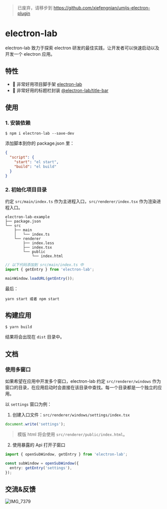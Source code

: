 > 已废弃，请移步到 https://github.com/xiefengnian/umijs-electron-plugin

# electron-lab

electron-lab 致力于探索 electron 研发的最佳实践，让开发者可以快速启动以及开发一个 electron 应用。

## 特性

- 🎉 非常好用项目脚手架 [electron-lab](https://github.com/electron-laboratory/electron-lab/tree/main/packages/electron-lab)
- 🎉 非常好用的标题栏封装 [@electron-lab/title-bar](https://github.com/electron-laboratory/electron-lab/tree/main/packages/title-bar)

## 使用

### 1. 安装依赖

```shell
$ npm i electron-lab --save-dev
```

添加脚本到你的 package.json 里：

```json
{
  "script": {
    "start": "el start",
    "build": "el build"
  }
}
```

### 2. 初始化项目目录

约定 `src/main/index.ts` 作为主进程入口，`src/renderer/index.tsx` 作为渲染进程入口。

```
electron-lab-example
├── package.json
└── src
    ├── main
    │   └── index.ts
    └── renderer
        ├── index.less
        ├── index.tsx
        └── public
            └── index.html
```

```ts
// 以下代码添加到 src/main/index.ts 中
import { getEntry } from 'electron-lab';

mainWindow.loadURL(getEntry());
```

最后：

```shell
yarn start 或者 npm start
```

## 构建应用

```shell
$ yarn build
```

结果将会出现在 `dist` 目录中。

## 文档

### 使用多窗口

如果希望在应用中开发多个窗口，electron-lab 约定 `src/renderer/windows` 作为窗口的目录，在应用启动时会直接在该目录中查找。每一个目录都是一个独立的应用。

以 `settings` 窗口为例：

1. 创建入口文件：`src/renderer/windows/settings/index.tsx`

```ts
document.write('settings');
```

> 模版 html 将会使用 `src/renderer/public/index.html`。

2. 使用暴露的 Api 打开子窗口

```ts
import { openSubWindow, getEntry } from 'electron-lab';

const subWindow = openSubWindow({
  entry: getEntry('settings'),
});
```

## 交流&反馈
![IMG_7379](https://user-images.githubusercontent.com/20136563/132190873-fa05f20a-0ed3-427a-b532-6b5361acb160.JPG)
